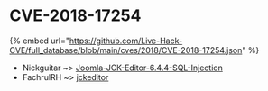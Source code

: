 # CVE-2018-17254
{% embed url="https://github.com/Live-Hack-CVE/full_database/blob/main/cves/2018/CVE-2018-17254.json" %}

* Nickguitar ~> [Joomla-JCK-Editor-6.4.4-SQL-Injection](https://www.alice-snow.ru/2018/database/cve-2018-17254/joomla-jck-editor-6.4.4-sql-injection-nickguitar)
* FachrulRH ~> [jckeditor](https://www.alice-snow.ru/2018/database/cve-2018-17254/jckeditor-fachrulrh)